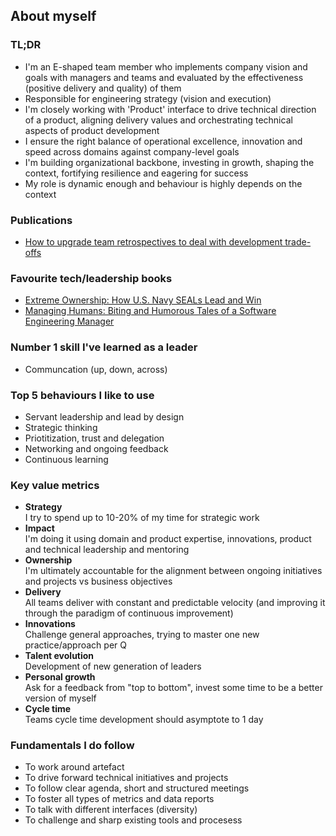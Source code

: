 ## About myself

### TL;DR
- I'm an E-shaped team member who implements company vision and goals with managers and teams and evaluated by the effectiveness (positive delivery and quality) of them
- Responsible for engineering strategy (vision and execution) 
- I'm closely working with 'Product' interface to drive technical direction of a product, aligning delivery values and orchestrating technical aspects of product development
- I ensure the right balance of operational excellence, innovation and speed across domains against company-level goals
- I'm building organizational backbone, investing in growth, shaping the context, fortifying resilience and eagering for success
- My role is dynamic enough and behaviour is highly depends on the context

### Publications
- [How to upgrade team retrospectives to deal with development trade-offs](https://medium.com/flo-health/how-to-determine-a-trade-off-between-speed-and-quality-and-in-what-way-it-connects-to-68a2217de2bc)

### Favourite tech/leadership books
- [Extreme Ownership: How U.S. Navy SEALs Lead and Win](https://www.amazon.com/Extreme-Ownership-U-S-Navy-SEALs-ebook/dp/B0739PYQSS)
- [Managing Humans: Biting and Humorous Tales of a Software Engineering Manager](https://www.amazon.com/Managing-Humans-Humorous-Software-Engineering-ebook/dp/B01J53IE1O)

### Number 1 skill I've learned as a leader 
- Communcation (up, down, across)

### Top 5 behaviours I like to use
- Servant leadership and lead by design 
- Strategic thinking
- Priotitization, trust and delegation
- Networking and ongoing feedback
- Continuous learning

### Key value metrics
- **Strategy**\
I try to spend up to 10-20% of my time for strategic work
- **Impact**\
I'm doing it using domain and product expertise, innovations, product and technical leadership and mentoring
- **Ownership**\
I'm ultimately accountable for the alignment between ongoing initiatives and projects vs business objectives
- **Delivery**\
All teams deliver with constant and predictable velocity (and improving it through the paradigm of continuous improvement)
- **Innovations**\
Challenge general approaches, trying to master one new practice/approach per Q
- **Talent evolution**\
Development of new generation of leaders
- **Personal growth**\
Ask for a feedback from "top to bottom", invest some time to be a better version of myself
- **Cycle time**\
Teams cycle time development should asymptote to 1 day


### Fundamentals I do follow
- To work around artefact
- To drive forward technical initiatives and projects
- To follow clear agenda, short and structured meetings
- To foster all types of metrics and data reports
- To talk with different interfaces (diversity)
- To challenge and sharp existing tools and procesess
